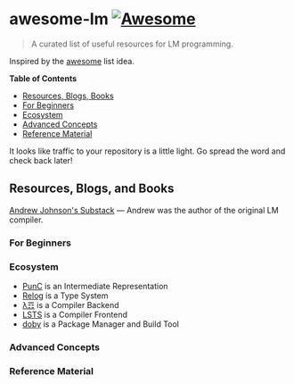 # awesome-lm [![Awesome](https://cdn.rawgit.com/sindresorhus/awesome/d7305f38d29fed78fa85652e3a63e154dd8e8829/media/badge.svg)](https://github.com/sindresorhus/awesome)

> A curated list of useful resources for LM programming.

Inspired by the [awesome](https://github.com/sindresorhus/awesome) list idea.

**Table of Contents**

- [Resources, Blogs, Books](https://github.com/andrew-johnson-4/awesome-lm/blob/main/README.md#resources-blogs-and-books)
- [For Beginners](https://github.com/andrew-johnson-4/awesome-lm/blob/main/README.md#for-beginners)
- [Ecosystem](https://github.com/andrew-johnson-4/awesome-lm/blob/main/README.md#ecosystem)
- [Advanced Concepts](https://github.com/andrew-johnson-4/awesome-lm/blob/main/README.md#advanced-concepts)
- [Reference Material](https://github.com/andrew-johnson-4/awesome-lm/blob/main/README.md#reference-material)

It looks like traffic to your repository is a little light. Go spread the word and check back later!

## Resources, Blogs, and Books

[Andrew Johnson's Substack](https://andrewjohnson4.substack.com/)
— Andrew was the author of the original LM compiler.

### For Beginners

### Ecosystem

* [PunC](https://github.com/andrew-johnson-4/PunCalculus) is an Intermediate Representation
* [Relog](https://github.com/andrew-johnson-4/InPlace) is a Type System
* [λ☶](https://github.com/andrew-johnson-4/-) is a Compiler Backend
* [LSTS](https://github.com/andrew-johnson-4/LSTS) is a Compiler Frontend
* [doby](https://github.com/andrew-johnson-4/doby) is a Package Manager and Build Tool

### Advanced Concepts

### Reference Material
